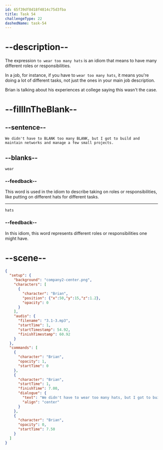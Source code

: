 ```yaml
---
id: 65f39df8d18f4814c75d3fba
title: Task 54
challengeType: 22
dashedName: task-54
---
```


<!-- (Audio) Brian: We didn't have to wear too many hats, but I got to build and maintain networks and manage a few small projects. -->

# --description--

The expression `to wear too many hats` is an idiom that means to have many different roles or responsibilities. 

In a job, for instance, if you have to `wear too many hats`, it means you're doing a lot of different tasks, not just the ones in your main job description. 

Brian is talking about his experiences at college saying this wasn't the case.

# --fillInTheBlank--

## --sentence--

`We didn't have to BLANK too many BLANK, but I got to build and maintain networks and manage a few small projects.`

## --blanks--

`wear`

### --feedback--

This word is used in the idiom to describe taking on roles or responsibilities, like putting on different hats for different tasks.

---

`hats`

### --feedback--

In this idiom, this word represents different roles or responsibilities one might have.

# --scene--

```json
{
  "setup": {
    "background": "company2-center.png",
    "characters": [
      {
        "character": "Brian",
        "position": {"x":50,"y":15,"z":1.2},
        "opacity": 0
      }
    ],
    "audio": {
      "filename": "3.1-3.mp3",
      "startTime": 1,
      "startTimestamp": 54.92,
      "finishTimestamp": 60.92
    }
  },
  "commands": [
    {
      "character": "Brian",
      "opacity": 1,
      "startTime": 0
    },
    {
      "character": "Brian",
      "startTime": 1,
      "finishTime": 7.00,
      "dialogue": {
        "text": "We didn't have to wear too many hats, but I got to build and maintain networks and manage a few small projects.",
        "align": "center"
      }
    },
    {
      "character": "Brian",
      "opacity": 0,
      "startTime": 7.50
    }
  ]
}
```
